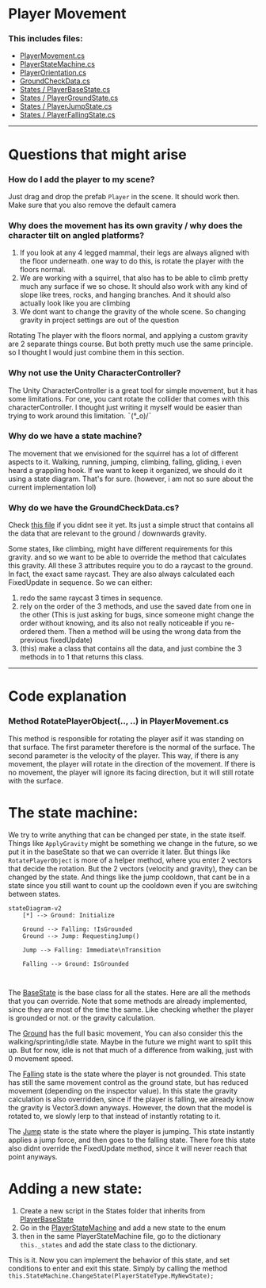 # Player Movement

### This includes files:
- [PlayerMovement.cs](../Global/Scripts/PlayerMovement/PlayerMovement.cs)
- [PlayerStateMachine.cs](../Global/Scripts/PlayerMovement/PlayerStateMachine.cs)
- [PlayerOrientation.cs](../Global/Scripts/PlayerMovement/PlayerOrientation.cs)
- [GroundCheckData.cs](../Global/Scripts/PlayerMovement/GroundCheckData.cs)
- [States / PlayerBaseState.cs](../Global/Scripts/PlayerMovement/States/PlayerBaseState.cs)
- [States / PlayerGroundState.cs](../Global/Scripts/PlayerMovement/States/PlayerGroundState.cs)
- [States / PlayerJumpState.cs](../Global/Scripts/PlayerMovement/States/PlayerJumpState.cs)
- [States / PlayerFallingState.cs](../Global/Scripts/PlayerMovement/States/PlayerFallingState.cs)
---
# Questions that might arise
### How do I add the player to my scene?
Just drag and drop the prefab `Player` in the scene. It should work then.
Make sure that you also remove the default camera

### Why does the movement has its own gravity / why does the character tilt on angled platforms?
1. If you look at any 4 legged mammal, their legs are always aligned with the floor underneath. one way to do this, is rotate the player with the floors normal.
2. We are working with a squirrel, that also has to be able to climb pretty much any surface if we so chose. It should also work with any kind of slope like trees, rocks, and hanging branches. And it should also actually look like you are climbing
3. We dont want to change the gravity of the whole scene. So changing gravity in project settings are out of the question  

Rotating The player with the floors normal, and applying a custom gravity are 2 separate things course. 
But both pretty much use the same principle. so I thought I would just combine them in this section.

### Why not use the Unity CharacterController?
The Unity CharacterController is a great tool for simple movement, but it has some limitations.
For one, you cant rotate the collider that comes with this characterController.
I thought just writing it myself would be easier than trying to work around this limitation. ¯\(°_o)/¯

### Why do we have a state machine?
The movement that we envisioned for the squirrel has a lot of different aspects to it.
Walking, running, jumping, climbing, falling, gliding, i even heard a grappling hook. 
If we want to keep it organized, we should do it using a state diagram. That's for sure. (however, i am not so sure about the current implementation lol)

### Why do we have the GroundCheckData.cs?
Check [this file](../Global/Scripts/PlayerMovement/GroundCheckData.cs) if you didnt see it yet. Its just a simple struct that contains all the data that are relevant to the ground / downwards gravity.

Some states, like climbing, might have different requirements for this gravity. and so we want to be able to override the method that calculates this gravity.
All these 3 attributes require you to do a raycast to the ground. In fact, the exact same raycast. They are also always calculated each FixedUpdate in sequence.
So we can either:
1. redo the same raycast 3 times in sequence.
2. rely on the order of the 3 methods, and use the saved date from one in the other (This is just asking for bugs, since someone might change the order without knowing,
   and its also not really noticeable if you re-ordered them. Then a method will be using the wrong data from the previous fixedUpdate)
3. (this) make a class that contains all the data, and just combine the 3 methods in to 1 that returns this class.
---
# Code explanation

### Method RotatePlayerObject(.., ..) in PlayerMovement.cs
This method is responsible for rotating the player asif it was standing on that surface.
The first parameter therefore is the normal of the surface.
The second parameter is the velocity of the player. This way, if there is any movement, the player will rotate in the direction of the movement.
If there is no movement, the player will ignore its facing direction, but it will still rotate with the surface.


# The state machine:
We try to write anything that can be changed per state, in the state itself.
Things like `ApplyGravity` might be something we change in the future, so we put it in the baseState so that we can override it later.
But things like `RotatePlayerObject` is more of a helper method, where you enter 2 vectors that decide the rotation.
But the 2 vectors (velocity and gravity), they can be changed by the state.
And things like the jump cooldown, that cant be in a state since you still want to count up the cooldown even if you are switching between states.

```mermaid
stateDiagram-v2
    [*] --> Ground: Initialize

    Ground --> Falling: !IsGrounded
    Ground --> Jump: RequestingJump()

    Jump --> Falling: Immediate\nTransition

    Falling --> Ground: IsGrounded

 
```
The [BaseState](../Global/Scripts/PlayerMovement/States/PlayerBaseState.cs) is the base class for all the states.
Here are all the methods that you can override. Note that some methods are already implemented, since they are most of the time the same.
Like checking whether the player is grounded or not. or the gravity calculation.

The [Ground](../Global/Scripts/PlayerMovement/States/PlayerGroundState.cs) has the full basic movement, 
You can also consider this the walking/sprinting/idle state. Maybe in the future we might want to split this up.
But for now, idle is not that much of a difference from walking, just with 0 movement speed.

The [Falling](../Global/Scripts/PlayerMovement/States/PlayerFallingState.cs) state is the state where the player is not grounded.
This state has still the same movement control as the ground state, but has reduced movement (depending on the inspector value).
In this state the gravity calculation is also overridden, since if the player is falling, we already know the gravity is Vector3.down anyways.
However, the down that the model is rotated to, we slowly lerp to that instead of instantly rotating to it.

The [Jump](../Global/Scripts/PlayerMovement/States/PlayerJumpState.cs) state is the state where the player is jumping.
This state instantly applies a jump force, and then goes to the falling state. 
There fore this state also didnt override the FixedUpdate method, since it will never reach that point anyways.

# Adding a new state:
1. Create a new script in the States folder that inherits from [PlayerBaseState](../Global/Scripts/PlayerMovement/States/PlayerBaseState.cs)
2. Go in the [PlayerStateMachine](../Global/Scripts/PlayerMovement/PlayerStateMachine.cs) and add a new state to the enum
3. then in the same PlayerStateMachine file, go to the dictionary `this._states` and add the state class to the dictionary.  

This is it. Now you can implement the behavior of this state, and set conditions to enter and exit this state.
Simply by calling the method `this.StateMachine.ChangeState(PlayerStateType.MyNewState);`
